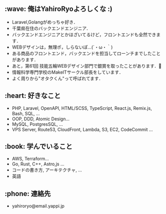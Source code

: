 <div>
  <h2>:wave: 俺はYahiroRyoよろしくな :) </h1>
  <ul>
    <li>Laravel,Golangがめっちゃ好き．</li>
    <li>千葉県在住のバックエンドエンジニア．</li>
    <li>バックエンドエンジニアとかほざいてるけど，フロントエンドも全然できます．</li>
    <li>WEBデザインは，無理ポ，しらないぽ…(´・ω・｀)</li>
    <li>ある商品のフロントエンド，バックエンドを担当してローンチまでしたことがあります．</li>
    <li>あと，第61回 技能五輪WEBデザイン部門で銀賞を取ったことがあります．🥈</li>
    <li>情報科学専門学校のMakeITサークル部長をしています．</li>
    <li>よく周りから"オタクくん"って呼ばれてます．</li>
  </ul>
  
  <h2>:heart: 好きなこと</h1>
  <ul>
    <li>PHP, Laravel, OpenAPI, HTML/SCSS, TypeScript, React.js, Remix.js, Bash, SQL, ...</li>
    <li>OOP, DDD, Atomic Design...</li>
    <li>MySQL, PostgresSQL, ...</li>
    <li>VPS Server, Route53, CloudFront, Lambda, S3, EC2, CodeCommit ... </li>
  </ul>
  
  <h2>:book: 学んでいること</h1>
  <ul>
    <li>AWS, Terraform...</li>
    <li>Go, Rust, C++, Astro,js ...</li>
    <li>コードの書き方, アーキテクチャ, ...</li>
    <li>英語</li>
  </ul>
  
  <h2>:phone: 連絡先</h1>
  <ul>
    <li>yahiroryo@email.yappi.jp</li>
  </ul>
</div>
